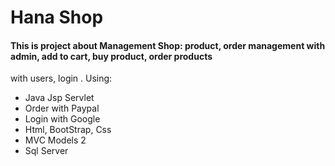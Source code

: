 # Hana Shop
#### This is project about Management Shop: product, order management with admin, add to cart, buy product, order products 
with users, login . Using:
- Java Jsp Servlet
- Order with Paypal
- Login with Google
- Html, BootStrap, Css
- MVC Models 2
- Sql Server

